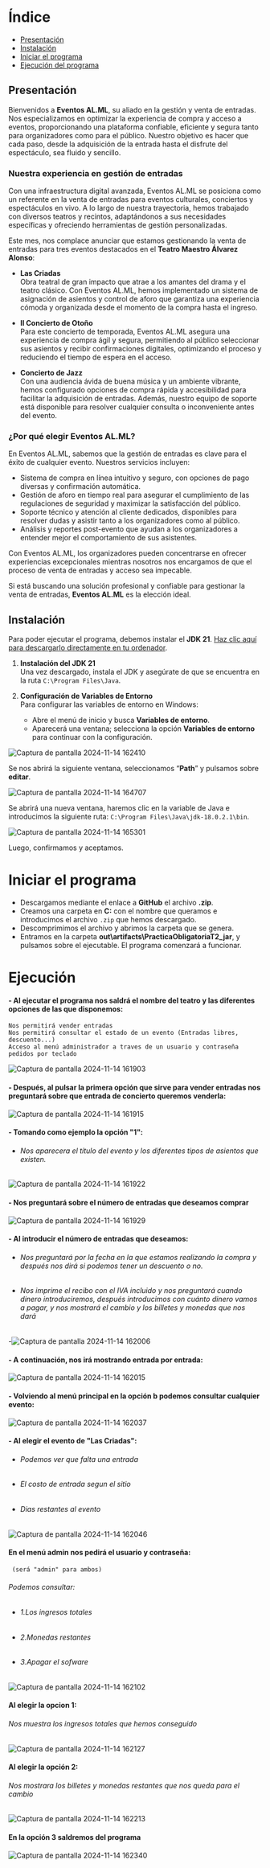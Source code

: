 # Índice

- [Presentación](#Presentacion)
- [Instalación](#Instalación)
- [Iniciar el programa](#Iniciar_el_programa)
- [Ejecución del programa](#Ejecución)

## Presentación

Bienvenidos a **Eventos AL.ML**, su aliado en la gestión y venta de entradas. Nos especializamos en optimizar la experiencia de compra y acceso a eventos, proporcionando una plataforma confiable, eficiente y segura tanto para organizadores como para el público. Nuestro objetivo es hacer que cada paso, desde la adquisición de la entrada hasta el disfrute del espectáculo, sea fluido y sencillo.

### Nuestra experiencia en gestión de entradas

Con una infraestructura digital avanzada, Eventos AL.ML se posiciona como un referente en la venta de entradas para eventos culturales, conciertos y espectáculos en vivo. A lo largo de nuestra trayectoria, hemos trabajado con diversos teatros y recintos, adaptándonos a sus necesidades específicas y ofreciendo herramientas de gestión personalizadas.

Este mes, nos complace anunciar que estamos gestionando la venta de entradas para tres eventos destacados en el **Teatro Maestro Álvarez Alonso**:

- **Las Criadas**  
  Obra teatral de gran impacto que atrae a los amantes del drama y el teatro clásico. Con Eventos AL.ML, hemos implementado un sistema de asignación de asientos y control de aforo que garantiza una experiencia cómoda y organizada desde el momento de la compra hasta el ingreso.

- **II Concierto de Otoño**  
  Para este concierto de temporada, Eventos AL.ML asegura una experiencia de compra ágil y segura, permitiendo al público seleccionar sus asientos y recibir confirmaciones digitales, optimizando el proceso y reduciendo el tiempo de espera en el acceso.

- **Concierto de Jazz**  
  Con una audiencia ávida de buena música y un ambiente vibrante, hemos configurado opciones de compra rápida y accesibilidad para facilitar la adquisición de entradas. Además, nuestro equipo de soporte está disponible para resolver cualquier consulta o inconveniente antes del evento.

### ¿Por qué elegir Eventos AL.ML?

En Eventos AL.ML, sabemos que la gestión de entradas es clave para el éxito de cualquier evento. Nuestros servicios incluyen:

- Sistema de compra en línea intuitivo y seguro, con opciones de pago diversas y confirmación automática.
- Gestión de aforo en tiempo real para asegurar el cumplimiento de las regulaciones de seguridad y maximizar la satisfacción del público.
- Soporte técnico y atención al cliente dedicados, disponibles para resolver dudas y asistir tanto a los organizadores como al público.
- Análisis y reportes post-evento que ayudan a los organizadores a entender mejor el comportamiento de sus asistentes.

Con Eventos AL.ML, los organizadores pueden concentrarse en ofrecer experiencias excepcionales mientras nosotros nos encargamos de que el proceso de venta de entradas y acceso sea impecable.

Si está buscando una solución profesional y confiable para gestionar la venta de entradas, **Eventos AL.ML** es la elección ideal.

## Instalación

Para poder ejecutar el programa, debemos instalar el **JDK 21**. [Haz clic aquí para descargarlo directamente en tu ordenador](https://www.oracle.com/java/technologies/javase/jdk21-archive-downloads.html).

1. **Instalación del JDK 21**  
   Una vez descargado, instala el JDK y asegúrate de que se encuentra en la ruta `C:\Program Files\Java`.

2. **Configuración de Variables de Entorno**  
   Para configurar las variables de entorno en Windows:
   - Abre el menú de inicio y busca **Variables de entorno**.
   - Aparecerá una ventana; selecciona la opción **Variables de entorno** para continuar con la configuración.

![Captura de pantalla 2024-11-14 162410](https://github.com/user-attachments/assets/76ba0089-a4d4-484e-b001-6688f4b65d05)

   Se nos abrirá la siguiente ventana, seleccionamos “**Path**” y pulsamos sobre **editar**.

![Captura de pantalla 2024-11-14 164707](https://github.com/user-attachments/assets/737cdb62-eabf-4416-8fe3-706bc51e2518)

   Se abrirá una nueva ventana, haremos clic en la variable de Java e introducimos la siguiente ruta: `C:\Program Files\Java\jdk-18.0.2.1\bin`.

![Captura de pantalla 2024-11-14 165301](https://github.com/user-attachments/assets/b9d79a8c-2438-4cbc-81e2-fe859c05ee72)

Luego, confirmamos y aceptamos.

# Iniciar el programa
  
- Descargamos mediante el enlace a **GitHub** el archivo **.zip**.
- Creamos una carpeta en **C:** con el nombre que queramos e introducimos el archivo `.zip` que hemos descargado.
- Descomprimimos el archivo y abrimos la carpeta que se genera.
- Entramos en la carpeta **out\artifacts\PracticaObligatoriaT2_jar**, y pulsamos sobre el ejecutable. El programa comenzará a funcionar.

# Ejecución
#### - Al ejecutar el programa nos saldrá el nombre del teatro  y las diferentes opciones de las que disponemos:
	Nos permitirá vender entradas
	Nos permitirá consultar el estado de un evento (Entradas libres, descuento...)
	Acceso al menú administrador a traves de un usuario y contraseña pedidos por teclado


![Captura de pantalla 2024-11-14 161903](https://github.com/user-attachments/assets/27f1bc27-be4a-41d3-baf5-fbee16fe6960)

####  - Después, al pulsar la primera opción que sirve para vender entradas nos preguntará sobre que entrada de concierto queremos venderla: 
		
![Captura de pantalla 2024-11-14 161915](https://github.com/user-attachments/assets/68a50dbb-4088-41c8-9b20-8d8882089948)

#### - Tomando como ejemplo la opción "1":
- ###### Nos aparecera el título del evento y los diferentes tipos de asientos que existen.
![Captura de pantalla 2024-11-14 161922](https://github.com/user-attachments/assets/53d947b5-dcc2-4805-afa4-286a9eaefaf9)

#### - Nos preguntará sobre el número de entradas que deseamos comprar
![Captura de pantalla 2024-11-14 161929](https://github.com/user-attachments/assets/362311d7-60fa-4f67-9986-3de801985294)

#### - Al introducir el número de entradas que deseamos:
- ###### Nos preguntará por la fecha en la que estamos realizando la compra y después nos dirá si podemos tener un descuento o no.
- ###### Nos imprime el recibo con el IVA incluido y nos preguntará cuando dinero introduciremos, después introducimos con cuánto dinero vamos a pagar, y nos mostrará el cambio y los billetes y monedas que nos dará

-![Captura de pantalla 2024-11-14 162006](https://github.com/user-attachments/assets/dc7a82f4-8f44-4259-b2cb-6446cedc272a)

#### - A continuación, nos irá mostrando entrada por entrada:
![Captura de pantalla 2024-11-14 162015](https://github.com/user-attachments/assets/03990b90-c11d-487b-a917-74336899fa85)

#### - Volviendo al menú principal en la opción b podemos consultar cualquier evento:
![Captura de pantalla 2024-11-14 162037](https://github.com/user-attachments/assets/4ace897f-e994-474a-9d3d-1c1ffa21f00e)

#### - Al elegir el evento de "Las Criadas":
- ###### Podemos ver que falta una entrada
- ###### El costo de entrada segun el sitio
- ###### Dias restantes al evento
![Captura de pantalla 2024-11-14 162046](https://github.com/user-attachments/assets/ce2d94b0-1882-41fb-8fc1-9bebc3379209)

#### En el menú admin nos pedirá el usuario y contraseña:
	 (será "admin" para ambos)
###### Podemos consultar:
- ###### 1.Los ingresos totales
- ###### 2.Monedas restantes
- ###### 3.Apagar el sofware
![Captura de pantalla 2024-11-14 162102](https://github.com/user-attachments/assets/7d340237-2787-4362-bcaf-64f2bf671bbf)

#### Al elegir la opcion 1:
###### Nos muestra los ingresos totales que hemos conseguido
![Captura de pantalla 2024-11-14 162127](https://github.com/user-attachments/assets/b82d2b60-a79a-4499-9ab7-3f80746454fe)

#### Al elegir la opción 2:
###### Nos mostrara los billetes y monedas restantes que nos queda para el cambio
![Captura de pantalla 2024-11-14 162213](https://github.com/user-attachments/assets/507ab413-56fd-4eb2-adeb-006a0ba93baf)

#### En la opción 3 saldremos del programa
![Captura de pantalla 2024-11-14 162340](https://github.com/user-attachments/assets/22839254-1ca0-4302-95dc-91a5b1b67d71)
